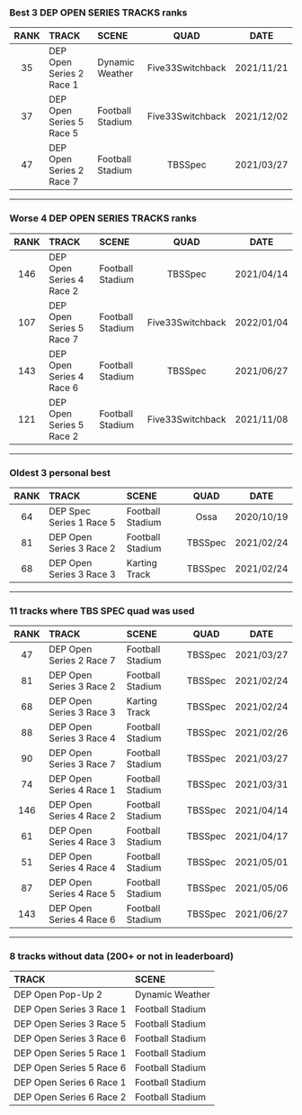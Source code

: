 ### Best 3 DEP OPEN SERIES TRACKS ranks
|RANK|TRACK|SCENE|QUAD|DATE|
|:---:|:---|:---|:---:|:---:|
|35|DEP Open Series 2 Race 1|Dynamic Weather|Five33Switchback|2021/11/21|
|37|DEP Open Series 5 Race 5|Football Stadium|Five33Switchback|2021/12/02|
|47|DEP Open Series 2 Race 7|Football Stadium|TBSSpec|2021/03/27|
---
### Worse 4 DEP OPEN SERIES TRACKS ranks
|RANK|TRACK|SCENE|QUAD|DATE|
|:---:|:---|:---|:---:|:---:|
|146|DEP Open Series 4 Race 2|Football Stadium|TBSSpec|2021/04/14|
|107|DEP Open Series 5 Race 7|Football Stadium|Five33Switchback|2022/01/04|
|143|DEP Open Series 4 Race 6|Football Stadium|TBSSpec|2021/06/27|
|121|DEP Open Series 5 Race 2|Football Stadium|Five33Switchback|2021/11/08|
---
### Oldest 3 personal best
|RANK|TRACK|SCENE|QUAD|DATE|
|:---:|:---|:---|:---:|:---:|
|64|DEP Spec Series 1 Race 5|Football Stadium|Ossa|2020/10/19|
|81|DEP Open Series 3 Race 2|Football Stadium|TBSSpec|2021/02/24|
|68|DEP Open Series 3 Race 3|Karting Track|TBSSpec|2021/02/24|
---
### 11 tracks where TBS SPEC quad was used
|RANK|TRACK|SCENE|QUAD|DATE|
|:---:|:---|:---|:---:|:---:|
|47|DEP Open Series 2 Race 7|Football Stadium|TBSSpec|2021/03/27|
|81|DEP Open Series 3 Race 2|Football Stadium|TBSSpec|2021/02/24|
|68|DEP Open Series 3 Race 3|Karting Track|TBSSpec|2021/02/24|
|88|DEP Open Series 3 Race 4|Football Stadium|TBSSpec|2021/02/26|
|90|DEP Open Series 3 Race 7|Football Stadium|TBSSpec|2021/03/27|
|74|DEP Open Series 4 Race 1|Football Stadium|TBSSpec|2021/03/31|
|146|DEP Open Series 4 Race 2|Football Stadium|TBSSpec|2021/04/14|
|61|DEP Open Series 4 Race 3|Football Stadium|TBSSpec|2021/04/17|
|51|DEP Open Series 4 Race 4|Football Stadium|TBSSpec|2021/05/01|
|87|DEP Open Series 4 Race 5|Football Stadium|TBSSpec|2021/05/06|
|143|DEP Open Series 4 Race 6|Football Stadium|TBSSpec|2021/06/27|
---
### 8 tracks without data (200+ or not in leaderboard)
|TRACK|SCENE|
|:---|:---|
|DEP Open Pop-Up 2|Dynamic Weather|
|DEP Open Series 3 Race 1|Football Stadium|
|DEP Open Series 3 Race 5|Football Stadium|
|DEP Open Series 3 Race 6|Football Stadium|
|DEP Open Series 5 Race 1|Football Stadium|
|DEP Open Series 5 Race 6|Football Stadium|
|DEP Open Series 6 Race 1|Football Stadium|
|DEP Open Series 6 Race 2|Football Stadium|

